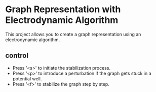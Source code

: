 # Graph Representation with Electrodynamic Algorithm
This project allows you to create a graph representation using an electrodynamic algorithm.



## control 

- Press '\<s\>' to initiate the stabilization process.
- Press \'<p\>' to introduce a perturbation if the graph gets stuck in a potential well.
- Press '\<f\>' to stabilize the graph step by step.


